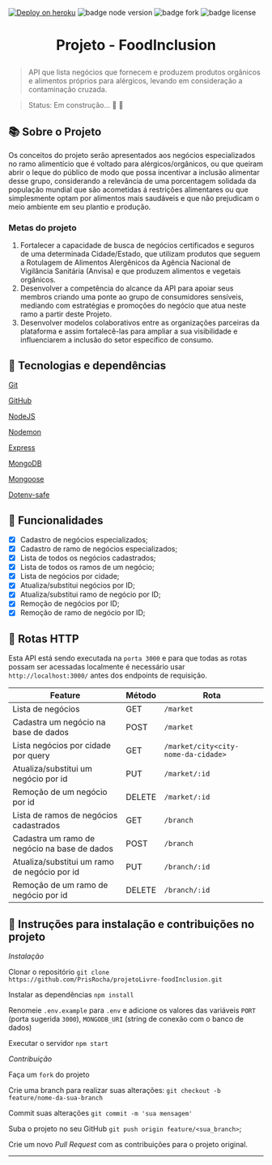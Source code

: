 [![Deploy on heroku](https://img.shields.io/badge/deploy-heroku.com-blueviolet)](https://foodinclusion.herokuapp.com/) 
![badge node version](https://img.shields.io/badge/node-v12.18.3-brightgreen)
![badge fork](https://img.shields.io/github/forks/maaysiq/projeto-final?style=social)
![badge license](https://img.shields.io/github/license/maaysiq/projeto-final?style=social)

<h1 align="center">
  <p align="center">Projeto - FoodInclusion<p>
</h1>

> API que lista negócios que fornecem e produzem produtos orgânicos e alimentos próprios para alérgicos, levando em consideração a contaminação cruzada.

> Status: Em construção... 🚧 👷  

 ## 📚 **Sobre o Projeto**

 Os conceitos do projeto serão apresentados aos negócios especializados no ramo alimentício que é voltado para alérgicos/orgânicos, ou que queiram abrir o leque do público de modo que possa incentivar a inclusão alimentar desse grupo, considerando a relevância de uma porcentagem solidada da população mundial que são acometidas á restrições alimentares ou que simplesmente optam por alimentos mais saudáveis e que não prejudicam o meio ambiente em seu plantio e produção. 

 ### Metas do projeto
1. Fortalecer a capacidade de busca de negócios certificados e seguros de uma determinada Cidade/Estado, que utilizam produtos que seguem a Rotulagem de Alimentos Alergênicos da Agência Nacional de Vigilância Sanitária (Anvisa) e que produzem alimentos e vegetais orgânicos.
2. Desenvolver a competência  do alcance da API para apoiar seus membros criando uma ponte ao grupo de consumidores sensíveis, mediando com estratégias e promoções do negócio que atua neste ramo a partir deste Projeto. 
3. Desenvolver modelos colaborativos entre as organizações parceiras da plataforma e assim fortalecê-las para ampliar a sua visibilidade e influenciarem a inclusão do setor especifico de consumo. 

 ## 🚀 **Tecnologias e dependências**

 [Git](https://git-scm.com/)

 [GitHub](https://github.com/)

 [NodeJS](https://nodejs.org/pt-br/) 

 [Nodemon](https://www.npmjs.com/package/nodemon)

 [Express](https://expressjs.com/pt-br/)

 [MongoDB](https://www.mongodb.com/)

 [Mongoose](https://mongoosejs.com/)

 [Dotenv-safe](https://www.npmjs.com/package/dotenv-safe)


## 🔧 **Funcionalidades**

- [X] Cadastro de negócios especializados; 
- [X] Cadastro de ramo de negócios especializados;
- [X] Lista de todos os  negócios cadastrados;
- [X] Lista de todos os  ramos de um negócio;
- [X] Lista de negócios por cidade;
- [X] Atualiza/substitui negócios por ID;
- [X] Atualiza/substitui ramo de negócio por ID;
- [X] Remoção de negócios por ID;
- [X] Remoção de ramo de negócio por ID;

## 🎯 **Rotas HTTP**

Esta API está sendo executada na `porta 3000` e para que todas as rotas possam ser acessadas localmente é necessário usar `http://localhost:3000/` antes dos endpoints de requisição.


| Feature | Método | Rota |
|---------|--------|------|
| Lista de negócios | GET | `/market` |
| Cadastra um negócio na base de dados | POST | `/market` |
| Lista negócios por cidade por query | GET | `/market/city<city-nome-da-cidade>` |
| Atualiza/substitui um negócio por id | PUT | `/market/:id` |
| Remoção de um negócio por id | DELETE | `/market/:id` |
| Lista de ramos de negócios cadastrados | GET | `/branch` |
| Cadastra um ramo de negócio na base de dados | POST | `/branch` |
| Atualiza/substitui um ramo de negócio por id | PUT | `/branch/:id` |
| Remoção de um ramo de negócio por id | DELETE | `/branch/:id` |


## 📌 **Instruções para instalação e contribuições no projeto**

*Instalação*

 Clonar o repositório
` git clone https://github.com/PrisRocha/projetoLivre-foodInclusion.git `

 Instalar as dependências
 ` npm install `

 Renomeie `.env.example` para `.env` e adicione os valores das variáveis `PORT` (porta sugerida `3000`), `MONGODB_URI` (string de conexão com o banco de dados)

 Executar o servidor
 ` npm start `

*Contribuição*

Faça um `fork` do projeto 

Crie uma branch para realizar suas alterações: `git checkout -b feature/nome-da-sua-branch`

Commit suas alterações `git commit -m 'sua mensagem'`

Suba o projeto no seu GitHub `git push origin feature/<sua_branch>`;

 Crie um novo _Pull Request_ com as contribuições para o projeto original.


---



